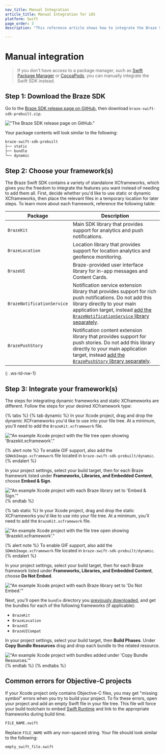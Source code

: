 ```yaml
---
nav_title: Manual Integration
article_title: Manual Integration for iOS
platform: Swift
page_order: 3
description: "This reference article shows how to integrate the Braze Swift SDK using manual installation."

---
```


# Manual integration

> If you don't have access to a package manager, such as [Swift Package Manager]({{sitebase.url}}/docs/developer_guide/platform_integration_guides/swift/initial_sdk_setup/installation_methods/swift_package_manager/) or [CocoaPods]({{sitebase.url}}/docs/developer_guide/platform_integration_guides/swift/initial_sdk_setup/installation_methods/cocoapods/), you can manually integrate the Swift SDK instead.

## Step 1: Download the Braze SDK

Go to the [Braze SDK release page on GitHub](https://github.com/braze-inc/braze-swift-sdk/releases), then download `braze-swift-sdk-prebuilt.zip`.

!["The Braze SDK release page on GitHub."]()

Your package contents will look similar to the following:

```bash
braze-swift-sdk-prebuilt
├── static
├── bundle
└── dynamic
```

## Step 2: Choose your framework(s)

The Braze Swift SDK contains a variety of standalone XCframeworks, which gives you the freedom to integrate the features you want instead of needing to add them all. First, decide whether you'd like to use static or dynamic XCframeworks, then place the relevant files in a temporary location for later steps. To learn more about each framework, reference the following table:

| Package                    | Description                                                                                                                                                                                                                                                                                                           |
|----------------------------|-----------------------------------------------------------------------------------------------------------------------------------------------------------------------------------------------------------------------------------------------------------------------------------------------------------------------|
| `BrazeKit`                 | Main SDK library that provides support for analytics and push notifications.                                                                                                                                                                                                                                          |
| `BrazeLocation`            | Location library that provides support for location analytics and geofence monitoring.                                                                                                                                                                                                                                |
| `BrazeUI`                  | Braze-provided user interface library for in-app messages and Content Cards.                                                                                                                                                                                                                                          |
| `BrazeNotificationService` | Notification service extension library that provides support for rich push notifications.  Do not add this library directly to your main application target, instead [add the `BrazeNotificationService` library separately](https://braze-inc.github.io/braze-swift-sdk/tutorials/braze/b2-rich-push-notifications). |
| `BrazePushStory`           | Notification content extension library that provides support for push stories. Do not add this library directly to your main application target, instead [add the `BrazePushStory` library separately](https://braze-inc.github.io/braze-swift-sdk/tutorials/braze/b3-push-stories).                                  |
{: .ws-td-nw-1}

## Step 3: Integrate your framework(s)

The steps for integrating dynamic frameworks and static XCframeworks are different. Follow the steps for your desired XCframework type:

{% tabs %}
{% tab dynamic %}
In your Xcode project, drag and drop the dynamic XCFrameworks you'd like to use into your file tree. At a minimum, you'll need to add the `BrazeKit.xcframework` file.

!["An example Xcode project with the file tree open showing 'Brazekit.xcframework'."]()

{% alert note %}
To enable GIF support, also add the `SDWebImage.xcframework` file located in `braze-swift-sdk-prebuilt/dynamic`.
{% endalert %}

In your project settings, select your build target, then for each Braze framework listed under **Frameworks, Libraries, and Embedded Content**, choose **Embed & Sign**.

!["An example Xcode project with each Braze library set to 'Embed & Sign.'"]()
{% endtab %}

{% tab static %}
In your Xcode project, drag and drop the static XCFrameworks you'd like to use into your file tree. At a minimum, you'll need to add the `BrazeKit.xcframework` file.

!["An example Xcode project with the file tree open showing 'Brazekit.xcframework'."]()

{% alert note %}
To enable GIF support, also add the `SDWebImage.xcframework` file located in `braze-swift-sdk-prebuilt/dynamic`.
{% endalert %}

In your project settings, select your build target, then for each Braze framework listed under **Frameworks, Libraries, and Embedded Content**, choose **Do Not Embed**.

!["An example Xcode project with each Braze library set to 'Do Not Embed.'"]()

Next, you'll open the `bundle` directory you [previously downloaded](#step-1-download-the-braze-sdk), and get the bundles for each of the following frameworks (if applicable):

- `BrazeKit`
- `BrazeLocation`
- `BrazeUI`
- `BrazeUICompat`

In your project settings, select your build target, then **Build Phases**. Under **Copy Bundle Resources** drag and drop each bundle to the related resource.

!["An example Xcode project with bundles added under 'Copy Bundle Resources.'"]()
{% endtab %}
{% endtabs %}

## Common errors for Objective-C projects

If your Xcode project only contains Objective-C files, you may get "missing symbol" errors when you try to build your project. To fix these errors, open your project and add an empty Swift file in your file tree. This file will force your build toolchain to embed [Swift Runtime](https://support.apple.com/kb/dl1998) and link to the appropriate frameworks during build time.

```bash
FILE_NAME.swift
```

Replace `FILE_NAME` with any non-spaced string. Your file should look similar to the following:

```bash
empty_swift_file.swift
```
